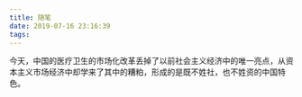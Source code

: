 ```yaml
---
title: 随笔
date: 2019-07-16 23:16:39
tags:
---
```


今天，中国的医疗卫生的市场化改革丢掉了以前社会主义经济中的唯一亮点，从资本主义市场经济中却学来了其中的糟粕，形成的是既不姓社，也不姓资的中国特色。 
